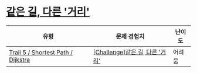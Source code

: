 # [같은 길, 다른 '거리'](https://www.codetree.ai/trails/complete/curated-cards/challenge-same-road-different-distance)

|유형|문제 경험치|난이도|
|---|---|---|
|[Trail 5 / Shortest Path / Dijkstra](https://www.codetree.ai/trail-info/intermediate-mid/)|[[Challenge]같은 길, 다른 '거리'](https://www.codetree.ai/trails/complete/curated-cards/challenge-same-road-different-distance/)|어려움|

